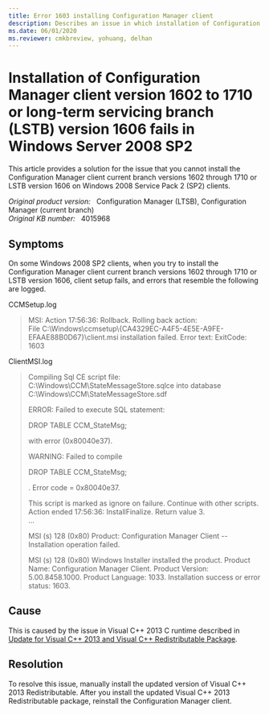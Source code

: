 ```yaml
---
title: Error 1603 installing Configuration Manager client
description: Describes an issue in which installation of Configuration Manager client current branch version 1602 to 1702 or LSTB version 1606 fails on Windows Server 2008 SP2 clients.
ms.date: 06/01/2020
ms.reviewer: cmkbreview, yohuang, delhan
---
```

# Installation of Configuration Manager client version 1602 to 1710 or long-term servicing branch (LSTB) version 1606 fails in Windows Server 2008 SP2

This article provides a solution for the issue that you cannot install the Configuration Manager client current branch versions 1602 through 1710 or LSTB version 1606 on Windows 2008 Service Pack 2 (SP2) clients.

_Original product version:_ &nbsp;  Configuration Manager (LTSB), Configuration Manager (current branch)  
_Original KB number:_ &nbsp; 4015968

## Symptoms

On some Windows 2008 SP2 clients, when you try to install the Configuration Manager client current branch versions 1602 through 1710 or LSTB version 1606, client setup fails, and errors that resemble the following are logged.

CCMSetup.log

> MSI: Action 17:56:36: Rollback. Rolling back action:  
> File C:\Windows\ccmsetup\\{CA4329EC-A4F5-4E5E-A9FE-EFAAE88B0D67}\client.msi installation failed. Error text: ExitCode: 1603

ClientMSI.log

> Compiling Sql CE script file: C:\Windows\CCM\StateMessageStore.sqlce into database C:\Windows\CCM\StateMessageStore.sdf
>
> ERROR: Failed to execute SQL statement:
>
> DROP TABLE CCM_StateMsg;
>
> with error (0x80040e37).
>
> WARNING: Failed to compile
>
> DROP TABLE CCM_StateMsg;
>
> . Error code = 0x80040e37.
>
> This script is marked as ignore on failure. Continue with other scripts.  
> Action ended 17:56:36: InstallFinalize. Return value 3.  
> ...
>
> MSI (s) 128 (0x80) Product: Configuration Manager Client -- Installation operation failed.
>
> MSI (s) 128 (0x80) Windows Installer installed the product. Product Name: Configuration Manager Client. Product Version: 5.00.8458.1000. Product Language: 1033. Installation success or error status: 1603.

## Cause

This is caused by the issue in Visual C++ 2013 C runtime described in [Update for Visual C++ 2013 and Visual C++ Redistributable Package](https://support.microsoft.com/help/3179560).

## Resolution

To resolve this issue, manually install the updated version of Visual C++ 2013 Redistributable. After you install the updated Visual C++ 2013 Redistributable package, reinstall the Configuration Manager client.
